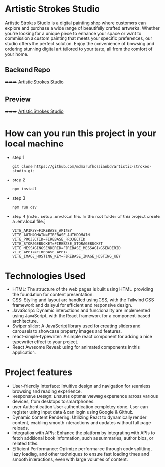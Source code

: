 # Artistic Strokes Studio
Artistic Strokes Studio is a digital painting shop where customers can explore and purchase a wide range of beautifully crafted artworks. Whether you're looking for a unique piece to enhance your space or want to commission a custom painting that meets your specific preferences, our studio offers the perfect solution. Enjoy the convenience of browsing and ordering stunning digital art tailored to your taste, all from the comfort of your home.
## Backend Repo 
➡️➡️➡️ [Artistic Strokes Studio](https://artistic-strokes-studio.web.app/)
## Preview 
➡️➡️➡️ [Artistic Strokes Studio](https://artistic-strokes-studio.web.app/)

# How can you run this project in your local machine 
- step 1
  ```
  git clone https://github.com/mdmarufhossianbd/artistic-strokes-studio.git
  ```
- step 2
  ```
  npm install
  ```
- step 3
  ```
  npm run dev
  ```
- step 4 [note : setup .env.local file. In the root folder of this project create a .env.local file.]
  ```
  VITE_APIKEY=FIREBASE_APIKEY
  VITE_AUTHDOMAIN=FIREBASE_AUTHDOMAIN
  VITE_PROJECTID=FIREBASE_PROJECTID
  VITE_STORAGEBUCKET=FIREBASE_STORAGEBUCKET
  VITE_MESSAGINGSENDERID=FIREBASE_MESSAGINGSENDERID
  VITE_APPID=FIREBASE_APPID
  VITE_IMAGE_HOSTING_KEY=FIREBASE_IMAGE_HOSTING_KEY
  ```
# Technologies Used

- HTML: The structure of the web pages is built using HTML, providing the foundation for content presentation.
- CSS: Styling and layout are handled using CSS, with the Tailwind CSS framework and daisyui for efficient and responsive design.
- JavaScript: Dynamic interactions and functionality are implemented using JavaScript, with the React framework for a component-based architecture.
- Swiper slider: A JavaScript library used for creating sliders and carousels to showcase property images and features.
- react-simple-typewriter: A simple react component for adding a nice typewriter effect to your project.
- React Awesome Reveal: using for animated components in this application.

# Project features
- User-friendly Interface: Intuitive design and navigation for seamless browsing and reading experience.
- Responsive Design: Ensures optimal viewing experience across various devices, from desktops to smartphones.
- user Authentication User authentication completey done. User can register using input data & can login using Google & Github.
- Dynamic Content Rendering: Utilizing React to dynamically render content, enabling smooth interactions and updates without full page reloads.
- Integration with APIs: Enhance the platform by integrating with APIs to fetch additional book information, such as summaries, author bios, or related titles.
- Efficient Performance: Optimize performance through code splitting, lazy loading, and other techniques to ensure fast loading times and smooth interactions, even with large volumes of content.
